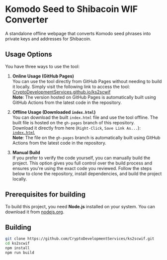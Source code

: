 # Komodo Seed to Shibacoin WIF Converter

A standalone offline webpage that converts Komodo seed phrases into private keys and addresses for Shibacoin.

## Usage Options

You have three ways to use the tool:

1. **Online Usage (GitHub Pages)**  
   You can use the tool directly from GitHub Pages without needing to build it locally. Simply visit the following link to access the tool:  
   [CryptoDevelopmentServices.github.io/ks2scwif](https://CryptoDevelopmentServices.github.io/ks2scwif)  
   **Note**: The version hosted on GitHub Pages is automatically built using GitHub Actions from the latest code in the repository.

2. **Offline Usage (Downloaded `index.html`)**  
   You can download the built `index.html` file and use the tool offline. The built file is hosted on the `gh-pages` branch of this repository.  
   Download it directly from here (`Right-Click`, `Save Link As...`): [`index.html`](https://github.com/CryptoDevelopmentServices/ks2scwif/raw/gh-pages/index.html)  
   **Note**: The file on the `gh-pages` branch is automatically built using GitHub Actions from the latest code in the repository.

3. **Manual Build**  
   If you prefer to verify the code yourself, you can manually build the project. This option gives you full control over the build process and ensures you're using the exact code you reviewed. Follow the steps below to clone the repository, install dependencies, and build the project locally.

## Prerequisites for building

To build this project, you need **Node.js** installed on your system. You can download it from [nodejs.org](https://nodejs.org/).  

## Building

```bash
git clone https://github.com/CryptoDevelopmentServices/ks2scwif.git
cd ks2scwif
npm install
npm run build
```